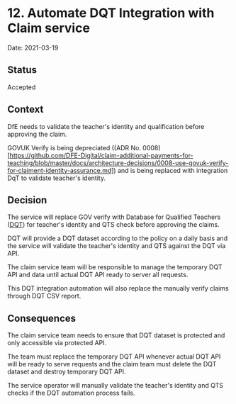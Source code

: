 # 12. Automate DQT Integration with Claim service

Date: 2021-03-19

## Status

Accepted

## Context

DfE needs to validate the teacher's identity and qualification before approving
the claim.

GOVUK Verify is being depreciated ((ADR
No. 0008)[https://github.com/DFE-Digital/claim-additional-payments-for-teaching/blob/master/docs/architecture-decisions/0008-use-govuk-verify-for-claiment-identity-assurance.md])
and is being replaced with integration DqT to validate teacher's identity.

## Decision

The service will replace GOV verify with Database for Qualified Teachers
([DQT](https://teacherservices.education.gov.uk/SelfService/Login)) for
teacher's identity and QTS check before approving the claims.

DQT will provide a DQT dataset according to the policy on a daily basis and the
service will validate the teacher's identity and QTS against the DQT via API.

The claim service team will be responsible to manage the temporary DQT API and
data until actual DQT API ready to server all requests.

This DQT integration automation will also replace the manually verify claims
through DQT CSV report.

## Consequences

The claim service team needs to ensure that DQT dataset is protected and only
accessible via protected API.

The team must replace the temporary DQT API whenever actual DQT API will be
ready to serve requests and the claim team must delete the DQT dataset and
destroy temporary DQT API.

The service operator will manually validate the teacher's identity and QTS
checks if the DQT automation process fails.
